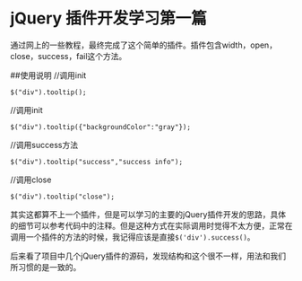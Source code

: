 # jQuery 插件开发学习第一篇

通过网上的一些教程，最终完成了这个简单的插件。插件包含width，open，close，success，fail这个方法。

##使用说明
//调用init
```
$("div").tooltip();
```
//调用init
```
$("div").tooltip({"backgroundColor":"gray"});
```
//调用success方法
```
$("div").tooltip("success","success info");
```

//调用close
```
$("div").tooltip("close");
```

其实这都算不上一个插件，但是可以学习的主要的jQuery插件开发的思路，具体的细节可以参考代码中的注释。但是这种方式在实际调用时觉得不太方便，正常在调用一个插件的方法的时候，我记得应该是直接`$('div').success()`。

后来看了项目中几个jQuery插件的源码，发现结构和这个很不一样，用法和我们所习惯的是一致的。
